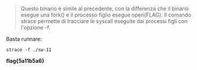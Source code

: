 > Questo binario è simile al precedente, con la differenza che il binario esegue una fork() e il processo figlio esegue open(FLAG). Il comando strace permette di tracciare le syscall eseguite dai processi figli con l'opzione -f.

Basta runnare:
```
strace -f ./sw-11
```

**flag{5a11b5a6}**